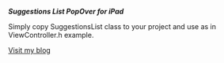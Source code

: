 ***Suggestions List PopOver for iPad*** 

Simply copy SuggestionsList class to your project and use as in ViewController.h example.

[Visit my blog](http://tetek.me   "blog")
